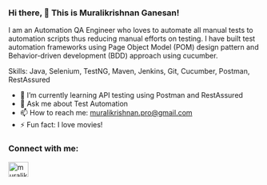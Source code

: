 ### Hi there, 👋  This is Muralikrishnan Ganesan!

I am an Automation QA Engineer who loves to automate all manual tests to automation scripts thus reducing manual efforts on testing. I have built test automation frameworks using Page Object Model (POM) design pattern and Behavior-driven development (BDD) approach using cucumber.

Skills: Java, Selenium, TestNG, Maven, Jenkins, Git, Cucumber, Postman, RestAssured

- 🌱 I’m currently learning API testing using Postman and RestAssured
- 💬 Ask me about Test Automation
- 📫 How to reach me: muralikrishnan.pro@gmail.com
- ⚡ Fun fact: I love movies!

<h3 align="left">Connect with me:</h3>
<p align="left">
<a href="https://linkedin.com/in/muralikrishnan-ganesan" target="blank"><img align="center" src="https://raw.githubusercontent.com/rahuldkjain/github-profile-readme-generator/master/src/images/icons/Social/linked-in-alt.svg" alt="muralikrishnan-ganesan" height="30" width="40" /></a>
</p>
